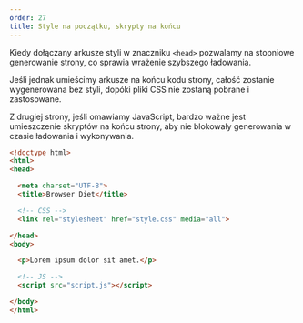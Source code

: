 ```yaml
---
order: 27
title: Style na początku, skrypty na końcu
---
```


Kiedy dołączany arkusze styli w znaczniku `<head>` pozwalamy na stopniowe generowanie strony, co sprawia wrażenie szybszego ładowania.

Jeśli jednak umieścimy arkusze na końcu kodu strony, całość zostanie wygenerowana bez styli, dopóki pliki CSS nie zostaną pobrane i zastosowane.

Z drugiej strony, jeśli omawiamy JavaScript, bardzo ważne jest umieszczenie skryptów na końcu strony, aby nie blokowały generowania w czasie ładowania i wykonywania.

```html
<!doctype html>
<html>
<head>

  <meta charset="UTF-8">
  <title>Browser Diet</title>

  <!-- CSS -->
  <link rel="stylesheet" href="style.css" media="all">

</head>
<body>

  <p>Lorem ipsum dolor sit amet.</p>

  <!-- JS -->
  <script src="script.js"></script>

</body>
</html>
```
